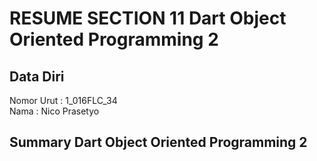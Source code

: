 # RESUME SECTION 11 Dart Object Oriented Programming 2

## Data Diri
Nomor Urut  : 1_016FLC_34 <br>
Nama        : Nico Prasetyo

## Summary Dart Object Oriented Programming 2

